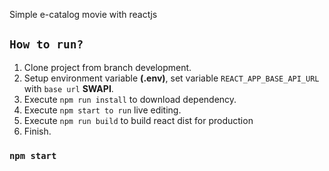 

Simple e-catalog movie with reactjs

## `How to run?`

1. Clone project from branch development.
2. Setup environment variable **(.env)**, set variable `REACT_APP_BASE_API_URL` with `base url` **SWAPI**.
3. Execute `npm run install` to download dependency.
4. Execute `npm start to run` live editing.
5. Execute `npm run build` to build react dist for production
6. Finish.

### `npm start`

